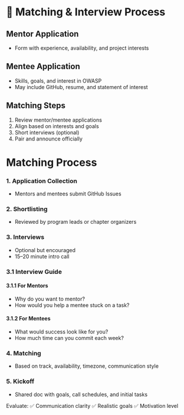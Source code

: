 # 🔄 Matching & Interview Process

## Mentor Application
- Form with experience, availability, and project interests

## Mentee Application
- Skills, goals, and interest in OWASP
- May include GitHub, resume, and statement of interest

## Matching Steps
1. Review mentor/mentee applications
2. Align based on interests and goals
3. Short interviews (optional)
4. Pair and announce officially

# Matching Process

### 1. Application Collection
- Mentors and mentees submit GitHub Issues

### 2. Shortlisting
- Reviewed by program leads or chapter organizers

### 3. Interviews
- Optional but encouraged
- 15–20 minute intro call
### 3.1 Interview Guide

#### 3.1.1 For Mentors
- Why do you want to mentor?
- How would you help a mentee stuck on a task?

#### 3.1.2 For Mentees
- What would success look like for you?
- How much time can you commit each week?

### 4. Matching
- Based on track, availability, timezone, communication style

### 5. Kickoff
- Shared doc with goals, call schedules, and initial tasks

  
Evaluate:
✅ Communication clarity
✅ Realistic goals
✅ Motivation level
